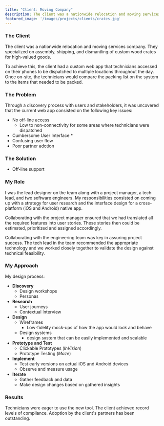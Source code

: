 ```yaml
---
title: "Client: Moving Company"
description: The client was a nationwide relocation and moving services company. They specialized on assembly, shipping, and dismantling of custom wood crates for high-valued goods.
featured_image: '/images/projects/clients/crates.jpg'
---
```


### The Client

The client was a nationwide relocation and moving services company. They specialized on assembly, shipping, and dismantling of custom wood crates for high-valued goods.

To achieve this, the client had a custom web app that technicians accessed on their phones to be dispatched to multiple locations throughout the day. Once on-site, the technicians would compare the packing list on the system to the items that needed to be packed.

### The Problem

Through a discovery process with users and stakeholders, it was uncovered that the current web app consisted on the following key issues:


* No off-line access
  * Low to non-connectivity for some areas where technicians were dispatched
* Cumbersome User Interface
  *
* Confusing user flow
* Poor partner adotion


### The Solution

* Off-line support


### My Role

I was the lead designer on the team along with a project manager, a tech lead, and two software engineers. My responsibilities consisted on coming up with a strategy for user research and the interface design for a cross-platform (iOS and Android) native app.

Collaborating with the project manager ensured that we had translated all the required features into user stories. These stories then could be estimated, prioritized and assigned accordingly.

Collaborating with the engineering team was key in assuring project success. The tech lead in the team recommended the appropriate technology and we worked closely together to validate the design against technical feasibility.

### My Approach


My design process:
* __Discovery__
  * Design workshops
  * Personas
* __Research__
  * User journeys
  * Contextual Interview
* __Design__
  * Wireframes
    * Low-fidelity mock-ups of how the app would look and behave
  * Design systems
    * design system that can be easily implemented and scalable
* __Prototype and Test__
  * Clickable Prototypes (_InVision_)
  * Prototype Testing (_Maze_)
* __Implement__
  * Test early versions on actual iOS and Android devices
  * Observe and measure usage
* __Iterate__
  * Gather feedback and data
  * Make design changes based on gathered insights



### Results

Technicians were eager to use the new tool. The client achieved record levels of compliance. Adoption by the client's partners has been outstanding.









